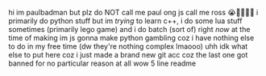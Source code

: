 hi im paulbadman but plz do NOT call me paul ong js call me ross 😭🙏🏻🙏🏻
i primarily do python stuff but im *trying* to learn c++, i do some lua stuff sometimes (primarily lego game) and i do batch (sort of)
right *now* at the time of making im js gonna make python gambling coz i have nothing else to do in my free time (dw they're nothing complex lmaooo)
uhh idk what else to put here coz i just made a brand new git acc coz the last one got banned for no particular reason at all
wow 5 line readme
